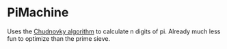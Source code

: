 # PiMachine

Uses the [Chudnovky algorithm](https://en.wikipedia.org/wiki/Chudnovsky_algorithm) to calculate n digits of pi. Already much less fun to optimize than the prime sieve.